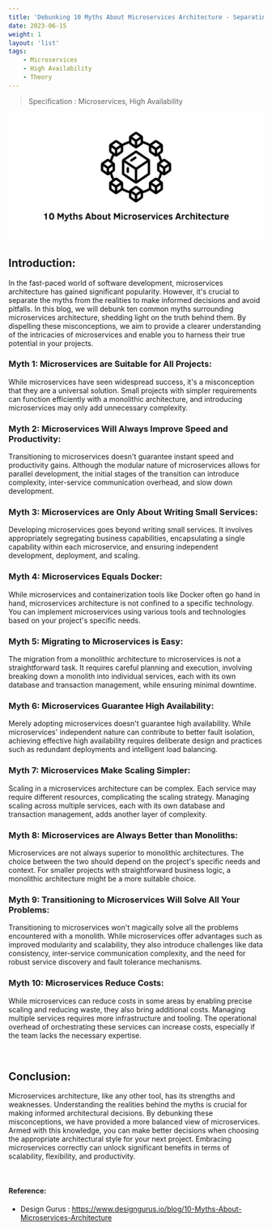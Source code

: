 ```yaml
---
title: 'Debunking 10 Myths About Microservices Architecture - Separating Fact from Fiction'
date: 2023-06-15
weight: 1
layout: 'list'
tags:
    - Microservices
    - High Availability
    - Theory
---
```

> Specification : Microservices, High Availability

![ms-theory](./images/microservices.png)

## Introduction:
In the fast-paced world of software development, microservices architecture has gained significant popularity. However, it's crucial to separate the myths from the realities to make informed decisions and avoid pitfalls. In this blog, we will debunk ten common myths surrounding microservices architecture, shedding light on the truth behind them. By dispelling these misconceptions, we aim to provide a clearer understanding of the intricacies of microservices and enable you to harness their true potential in your projects.

### Myth 1: Microservices are Suitable for All Projects:
While microservices have seen widespread success, it's a misconception that they are a universal solution. Small projects with simpler requirements can function efficiently with a monolithic architecture, and introducing microservices may only add unnecessary complexity.

### Myth 2: Microservices Will Always Improve Speed and Productivity:
Transitioning to microservices doesn't guarantee instant speed and productivity gains. Although the modular nature of microservices allows for parallel development, the initial stages of the transition can introduce complexity, inter-service communication overhead, and slow down development.

### Myth 3: Microservices are Only About Writing Small Services:
Developing microservices goes beyond writing small services. It involves appropriately segregating business capabilities, encapsulating a single capability within each microservice, and ensuring independent development, deployment, and scaling.

### Myth 4: Microservices Equals Docker:
While microservices and containerization tools like Docker often go hand in hand, microservices architecture is not confined to a specific technology. You can implement microservices using various tools and technologies based on your project's specific needs.

### Myth 5: Migrating to Microservices is Easy:
The migration from a monolithic architecture to microservices is not a straightforward task. It requires careful planning and execution, involving breaking down a monolith into individual services, each with its own database and transaction management, while ensuring minimal downtime.

### Myth 6: Microservices Guarantee High Availability:
Merely adopting microservices doesn't guarantee high availability. While microservices' independent nature can contribute to better fault isolation, achieving effective high availability requires deliberate design and practices such as redundant deployments and intelligent load balancing.

### Myth 7: Microservices Make Scaling Simpler:
Scaling in a microservices architecture can be complex. Each service may require different resources, complicating the scaling strategy. Managing scaling across multiple services, each with its own database and transaction management, adds another layer of complexity.

### Myth 8: Microservices are Always Better than Monoliths:
Microservices are not always superior to monolithic architectures. The choice between the two should depend on the project's specific needs and context. For smaller projects with straightforward business logic, a monolithic architecture might be a more suitable choice.

### Myth 9: Transitioning to Microservices Will Solve All Your Problems:
Transitioning to microservices won't magically solve all the problems encountered with a monolith. While microservices offer advantages such as improved modularity and scalability, they also introduce challenges like data consistency, inter-service communication complexity, and the need for robust service discovery and fault tolerance mechanisms.

### Myth 10: Microservices Reduce Costs:
While microservices can reduce costs in some areas by enabling precise scaling and reducing waste, they also bring additional costs. Managing multiple services requires more infrastructure and tooling. The operational overhead of orchestrating these services can increase costs, especially if the team lacks the necessary expertise.

&nbsp;

## Conclusion:
Microservices architecture, like any other tool, has its strengths and weaknesses. Understanding the realities behind the myths is crucial for making informed architectural decisions. By debunking these misconceptions, we have provided a more balanced view of microservices. Armed with this knowledge, you can make better decisions when choosing the appropriate architectural style for your next project. Embracing microservices correctly can unlock significant benefits in terms of scalability, flexibility, and productivity.

&nbsp;
#### Reference:
- Design Gurus : https://www.designgurus.io/blog/10-Myths-About-Microservices-Architecture